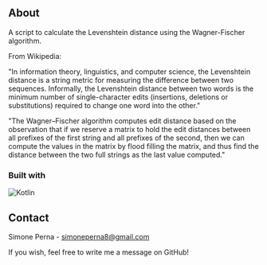 ## About
A script to calculate the Levenshtein distance using the Wagner-Fischer algorithm.

From Wikipedia:

"In information theory, linguistics, and computer science, the Levenshtein distance is a string metric for measuring the difference between two sequences. Informally, the Levenshtein distance between two words is the minimum number of single-character edits (insertions, deletions or substitutions) required to change one word into the other."

"The Wagner–Fischer algorithm computes edit distance based on the observation that if we reserve a matrix to hold the edit distances between all prefixes of the first string and all prefixes of the second, then we can compute the values in the matrix by flood filling the matrix, and thus find the distance between the two full strings as the last value computed."

### Built with
![Kotlin][kotlin-logo]

<!-- CONTACT -->
## Contact
Simone Perna - simoneperna8@gmail.com

If you wish, feel free to write me a message on GitHub!

<!-- MARKDOWN LINKS & IMAGES -->
[kotlin-logo]: https://img.shields.io/badge/Kotlin-7F52FF?style=for-the-badge&logo=Kotlin&logoColor=white